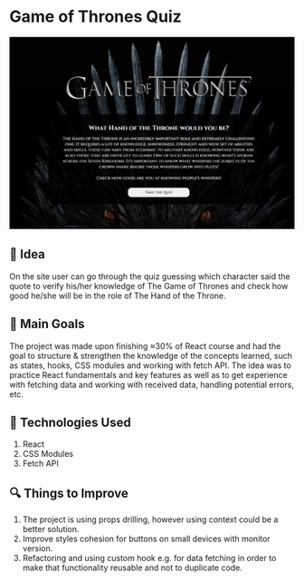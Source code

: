 # **Game of Thrones Quiz**

![game of thrones website welcome page](src/imgs/got-welcome-page-view.jpg)

## :thought_balloon: Idea

On the site user can go through the quiz guessing which character said the quote to verify his/her knowledge of The Game of Thrones and check how good he/she will be in the role of The Hand of the Throne.

## :dart: Main Goals

The project was made upon finishing ≈30% of React course and had the goal to structure & strengthen the knowledge of the concepts learned, such as states, hooks, CSS modules and working with fetch API. The idea was to practice React fundamentals and key features as well as to get experience with fetching data and working with received data, handling potential errors, etc.

## :wrench: Technologies Used

1. React
2. CSS Modules
3. Fetch API

## :mag: Things to Improve

1. The project is using props drilling, however using context could be a better solution.
2. Improve styles cohesion for buttons on small devices with monitor version.
3. Refactoring and using custom hook e.g. for data fetching in order to make that functionality reusable and not to duplicate code.
